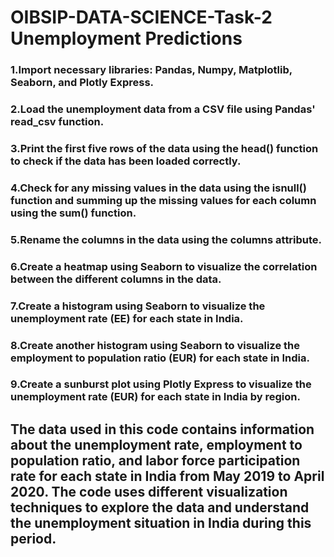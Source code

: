 # OIBSIP-DATA-SCIENCE-Task-2 Unemployment Predictions 

### 1.Import necessary libraries: Pandas, Numpy, Matplotlib, Seaborn, and Plotly Express.

### 2.Load the unemployment data from a CSV file using Pandas' read_csv function.

### 3.Print the first five rows of the data using the head() function to check if the data has been loaded correctly.

### 4.Check for any missing values in the data using the isnull() function and summing up the missing values for each column using the sum() function.

### 5.Rename the columns in the data using the columns attribute.

### 6.Create a heatmap using Seaborn to visualize the correlation between the different columns in the data.

### 7.Create a histogram using Seaborn to visualize the unemployment rate (EE) for each state in India.

### 8.Create another histogram using Seaborn to visualize the employment to population ratio (EUR) for each state in India.

### 9.Create a sunburst plot using Plotly Express to visualize the unemployment rate (EUR) for each state in India by region.

## The data used in this code contains information about the unemployment rate, employment to population ratio, and labor force participation rate for each state in India from May 2019 to April 2020. The code uses different visualization techniques to explore the data and understand the unemployment situation in India during this period.

